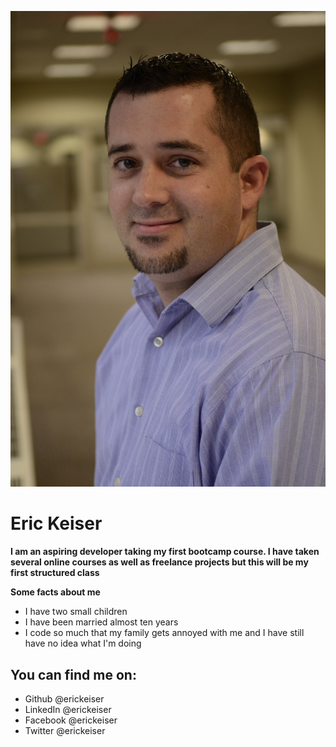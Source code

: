 ![local photo](img/Eric_Keiser.jpg)
# Eric Keiser

**I am an aspiring developer taking my first bootcamp course. I have taken several online courses as well as freelance projects but this will be my first structured class** 

**Some facts about me**
* I have two small children
* I have been married almost ten years
* I code so much that my family gets annoyed with me and I have still have no idea what I'm doing 

**You can find me on:**
---
* Github @erickeiser
* LinkedIn @erickeiser
* Facebook @erickeiser
* Twitter @erickeiser  